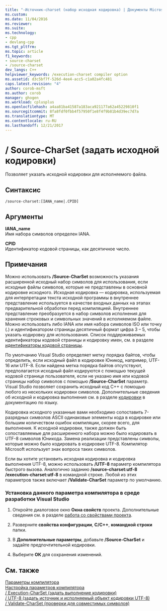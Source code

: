 ```yaml
---
title: "-Источник-charset (набор исходная кодировка) | Документы Microsoft"
ms.custom: 
ms.date: 11/04/2016
ms.reviewer: 
ms.suite: 
ms.technology:
- cpp
- devlang-cpp
ms.tgt_pltfrm: 
ms.topic: article
f1_keywords:
- source-charset
- /source-charset
dev_langs: C++
helpviewer_keywords: /execution-charset compiler option
ms.assetid: d3c5bf7f-526d-4ee4-acc5-c1a02a4fc481
caps.latest.revision: "4"
author: corob-msft
ms.author: corob
manager: ghogen
ms.workload: cplusplus
ms.openlocfilehash: a4aa81ba41587a183aca921177a62a45229810f1
ms.sourcegitcommit: 8fa8fdf0fbb4f57950f1e8f4f9b81b4d39ec7d7a
ms.translationtype: MT
ms.contentlocale: ru-RU
ms.lasthandoff: 12/21/2017
---
```

# <a name="source-charset-set-source-character-set"></a>/ Source-CharSet (задать исходной кодировки)
Позволяет указать исходной кодировки для исполняемого файла.  
  
## <a name="syntax"></a>Синтаксис  
  
```  
/source-charset:[IANA_name|.CPID]  
```  
  
## <a name="arguments"></a>Аргументы  
 **IANA_name**  
 Имя набора символов определен IANA.  
  
 **CPID**  
 Идентификатор кодовой страницы, как десятичное число.  
  
## <a name="remarks"></a>Примечания  
 Можно использовать **/Source-CharSet** возможность указания расширенной исходный набор символов для использования, если исходные файлы символов, которые не представлены в основной кодировке исходного. Исходная кодировка — кодировка, используемая для интерпретации текста исходной программы в внутреннее представление используется в качестве входных данных на этапах предварительной обработки перед компиляцией. Внутреннее представление преобразуется в набор символов исполнения для хранения строковых и символьных значений в исполняемом файле. Можно использовать либо IANA или имя набора символов ISO или точку (.) и идентификатором страницы десятичный формат цифра 3 – 5, чтобы указать кодировку для использования. Список поддерживаемых идентификаторы кодовой страницы и кодировку имен, см. в разделе [идентификаторы кодовой страницы](http://msdn.microsoft.com/library/windows/desktop/dd317756).  
  
 По умолчанию Visual Studio определяет метку порядка байтов, чтобы определить, если исходный файл в кодировке Юникод, например, UTF-16 или UTF-8. Если найдена метка порядка байтов отсутствуют, предполагается исходный файл кодируются с помощью текущей кодовой странице пользователя, если не указано имя или кодовой страницы набор символов с помощью **/Source-CharSet** параметр. Visual Studio позволяет сохранить исходный код C++ с помощью любого из нескольких кодировки символов. Дополнительные сведения об исходной и кодировка выполнения см. в разделе [кодировки](../../cpp/character-sets2.md) в документацию по языку.  
  
 Кодировка исходного указанные вами необходимо сопоставить 7-разрядных символов ASCII одинаковые элементы кода в кодировке или большим количеством ошибок компиляции, скорее всего, для выполнения. К исходной кодировки, также должен быть сопоставляемые для расширенного набора можно было кодировать в UTF-8 символов Юникода. Замена реализации представлены символы, которые можно было кодировать в кодировке UTF-8. Компилятор Microsoft использует знак вопроса таких символов.  
  
 Если вы хотите установить исходная кодировка и кодировка выполнения UTF-8, можно использовать **/UTF-8** параметр компилятора быстрого вызова. Аналогично заданию **/source-charset:utf-8 /execution-charset:utf-8** в командной строке. Любой из этих параметров также включает **/Validate-CharSet** параметр по умолчанию.  
  
### <a name="to-set-this-compiler-option-in-the-visual-studio-development-environment"></a>Установка данного параметра компилятора в среде разработки Visual Studio  
  
1.  Откройте диалоговое окно **Окна свойств** проекта. Дополнительные сведения см. в разделе [работа со свойствами проекта](../../ide/working-with-project-properties.md).  
  
2.  Разверните **свойства конфигурации**, **C/C++**, **командной строки** папки.  
  
3.  В **Дополнительные параметры**, добавьте **/Source-CharSet** и задайте предпочтительной кодировки.  
  
4.  Выберите **ОК** для сохранения изменений.  
  
## <a name="see-also"></a>См. также  
 [Параметры компилятора](../../build/reference/compiler-options.md)   
 [Настройка параметров компилятора](../../build/reference/setting-compiler-options.md)   
 [/ Execution-CharSet (задать выполнение кодировки)](../../build/reference/execution-charset-set-execution-character-set.md)   
 [/ UTF-8 (задать источник и исполняемый объект кодировки UTF-8)](../../build/reference/utf-8-set-source-and-executable-character-sets-to-utf-8.md)   
 [/ Validate-CharSet (проверки для совместимых символов)](../../build/reference/validate-charset-validate-for-compatible-characters.md)